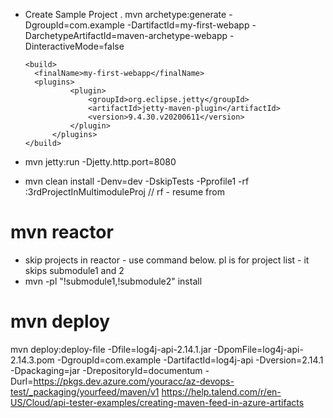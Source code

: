 * Create Sample Project
 	. mvn archetype:generate -DgroupId=com.example  -DartifactId=my-first-webapp -DarchetypeArtifactId=maven-archetype-webapp -DinteractiveMode=false
  
	  <build>
	    <finalName>my-first-webapp</finalName>
	    <plugins>
				<plugin>
					<groupId>org.eclipse.jetty</groupId>
					<artifactId>jetty-maven-plugin</artifactId>
					<version>9.4.30.v20200611</version>
				</plugin>
			</plugins>
	  </build>
  
 * mvn jetty:run -Djetty.http.port=8080
 * mvn clean install -Denv=dev -DskipTests -Pprofile1 -rf :3rdProjectInMultimoduleProj  // rf - resume from
 # mvn reactor 
 * skip projects in reactor - use command below. pl is for project list - it skips submodule1 and 2
 * mvn -pl "!submodule1,!submodule2" install

# mvn deploy
mvn deploy:deploy-file -Dfile=log4j-api-2.14.1.jar -DpomFile=log4j-api-2.14.3.pom -DgroupId=com.example -DartifactId=log4j-api -Dversion=2.14.1 -Dpackaging=jar -DrepositoryId=documentum 
-Durl=https://pkgs.dev.azure.com/youracc/az-devops-test/_packaging/yourfeed/maven/v1
https://help.talend.com/r/en-US/Cloud/api-tester-examples/creating-maven-feed-in-azure-artifacts
